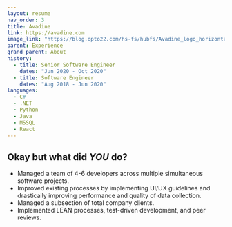 ```yaml
---
layout: resume
nav_order: 3
title: Avadine
link: https://avadine.com
image_link: "https://blog.opto22.com/hs-fs/hubfs/Avadine_logo_horizontal_on_transparent.png?width=300&name=Avadine_logo_horizontal_on_transparent.png"
parent: Experience
grand_parent: About
history:
  - title: Senior Software Engineer
    dates: "Jun 2020 - Oct 2020"
  - title: Software Engineer
    dates: "Aug 2018 - Jun 2020"
languages:
  - C#
  - .NET
  - Python
  - Java
  - MSSQL
  - React
---
```


## Okay but what did ***YOU*** do?

- Managed a team of 4-6 developers across multiple simultaneous software projects.
- Improved existing processes by implementing UI/UX guidelines and drastically improving performance and quality of data collection.
- Managed a subsection of total company clients.
- Implemented LEAN processes, test-driven development, and peer reviews.